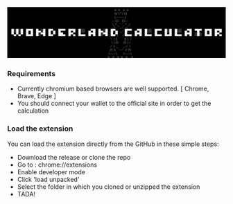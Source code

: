 <img src="banner.png" alt="banner" width="700"/>

### Requirements
- Currently chromium based browsers are well supported. [ Chrome, Brave, Edge ]
- You should connect your wallet to the official site in order to get the calculation

### Load the extension
You can load the extension directly from the GitHub in these simple steps:
- Download the release or clone the repo
- Go to : chrome://extensions
- Enable developer mode
- Click 'load unpacked'
- Select the folder in which you cloned or unzipped the extension
- TADA! 
